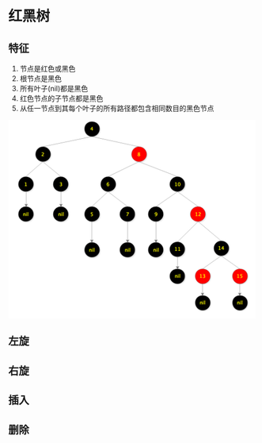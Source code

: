 # 红黑树

## 特征
1. 节点是红色或黑色
2. 根节点是黑色
3. 所有叶子(nil)都是黑色
4. 红色节点的子节点都是黑色
5. 从任一节点到其每个叶子的所有路径都包含相同数目的黑色节点

<img src="./rbtree.png" width = "500" height = "400" alt="红黑树" align=center />

## 左旋

## 右旋

## 插入


## 删除
